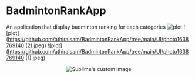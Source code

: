 # BadmintonRankApp
An application that display badminton ranking for each categories
![plot](https://github.com/athiraIsam/BadmintonRankApp/tree/main/UI/photo1638769140.jpeg)
![plot](https://github.com/athiraIsam/BadmintonRankApp/tree/main/UI/photo1638769140 (2).jpeg)
![plot](https://github.com/athiraIsam/BadmintonRankApp/tree/main/UI/photo1638769140 (1).jpeg)

<p align="center">
  <img src="https://github.com/athiraIsam/BadmintonRankApp/tree/main/UI/photo1638769140.jpeg?raw=true" alt="Sublime's custom image"/>
</p>

